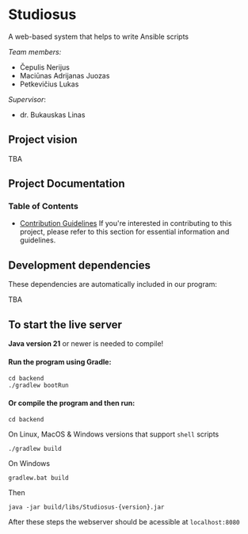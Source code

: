 # Studiosus

A web-based system that helps to write Ansible scripts

_Team members:_

- Čepulis Nerijus
- Maciūnas Adrijanas Juozas
- Petkevičius Lukas

_Supervisor_:

- dr. Bukauskas Linas

## Project vision

TBA

## Project Documentation

### Table of Contents

- [Contribution Guidelines](./doc/CONTRIBUTING.md)
  If you're interested in contributing to this project, please refer to this section for essential information and guidelines.

## Development dependencies

These dependencies are automatically included in our program:

TBA

## To start the live server

**Java version 21** or newer is needed to compile!

#### Run the program using Gradle:

    cd backend
    ./gradlew bootRun

#### Or compile the program and then run:


    cd backend

On Linux, MacOS & Windows versions that support `shell` scripts

    ./gradlew build

On Windows

    gradlew.bat build

Then

    java -jar build/libs/Studiosus-{version}.jar

After these steps the webserver should be acessible at `localhost:8080`
